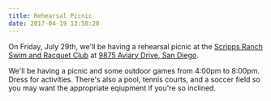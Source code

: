 ```yaml
---
title: Rehearsal Picnic
date: 2017-04-19 13:58:20
---
```


On Friday, July 29th, we'll be having a rehearsal picnic at the <a href="http://www.srsrc.com/">Scripps Ranch Swim and Racquet Club</a> at <a href="https://goo.gl/maps/MmPkvtNJZsn">9875 Aviary Drive, San Diego</a>.  

We'll be having a picnic and some outdoor games from 4:00pm to 8:00pm.  Dress for activities.  There's also a pool, tennis courts, and a soccer field so you may want the appropriate eqiupment if you're so inclined.
